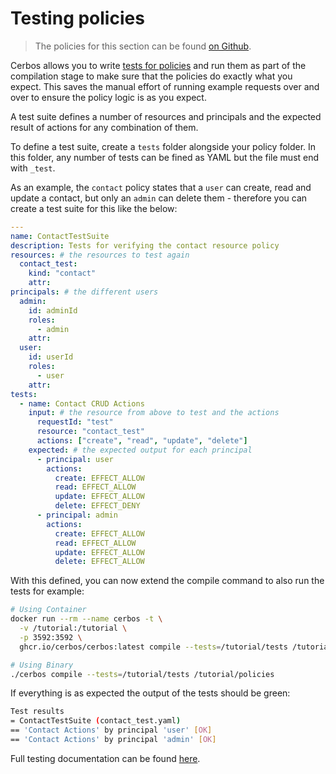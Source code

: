 # Testing policies

> The policies for this section can be found [on Github](https://github.com/cerbos/tutorial/tree/main/src/05-testing-policies/cerbos).

Cerbos allows you to write [tests for policies](https://docs.cerbos.dev/cerbos/latest/policies/compile.html) and run them as part of the compilation stage to make sure that the policies do exactly what you expect. This saves the manual effort of running example requests over and over to ensure the policy logic is as you expect.

A test suite defines a number of resources and principals and the expected result of actions for any combination of them.

To define a test suite, create a `tests` folder alongside your policy folder. In this folder, any number of tests can be fined as YAML but the file must end with `_test`.

As an example, the `contact` policy states that a `user` can create, read and update a contact, but only an `admin` can delete them - therefore you can create a test suite for this like the below:

```yaml
---
name: ContactTestSuite
description: Tests for verifying the contact resource policy
resources: # the resources to test again
  contact_test:
    kind: "contact"
    attr:
principals: # the different users
  admin:
    id: adminId
    roles:
      - admin
    attr:
  user:
    id: userId
    roles:
      - user
    attr:
tests: 
  - name: Contact CRUD Actions
    input: # the resource from above to test and the actions
      requestId: "test"
      resource: "contact_test"
      actions: ["create", "read", "update", "delete"]
    expected: # the expected output for each principal
      - principal: user
        actions:
          create: EFFECT_ALLOW
          read: EFFECT_ALLOW
          update: EFFECT_ALLOW
          delete: EFFECT_DENY
      - principal: admin
        actions:
          create: EFFECT_ALLOW
          read: EFFECT_ALLOW
          update: EFFECT_ALLOW
          delete: EFFECT_ALLOW
```

With this defined, you can now extend the compile command to also run the tests for example:

```sh
# Using Container
docker run --rm --name cerbos -t \
  -v /tutorial:/tutorial \
  -p 3592:3592 \
  ghcr.io/cerbos/cerbos:latest compile --tests=/tutorial/tests /tutorial/policies

# Using Binary
./cerbos compile --tests=/tutorial/tests /tutorial/policies
```

If everything is as expected the output of the tests should be green:

```sh
Test results
= ContactTestSuite (contact_test.yaml)
== 'Contact Actions' by principal 'user' [OK]
== 'Contact Actions' by principal 'admin' [OK]
```

Full testing documentation can be found [here](https://docs.cerbos.dev/cerbos/latest/policies/compile.html).